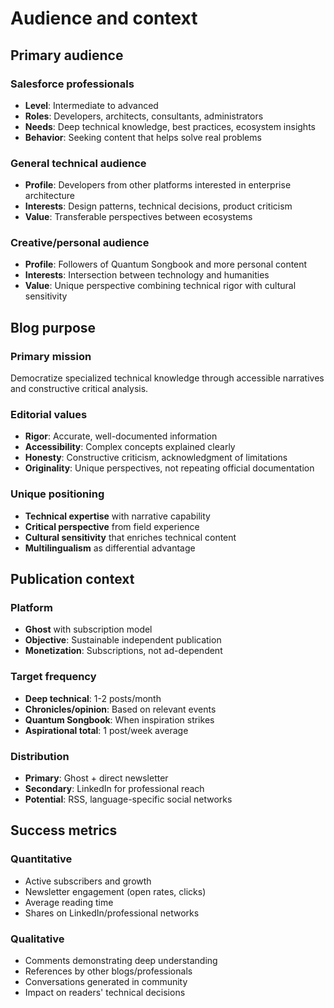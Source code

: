 # Audience and context

## Primary audience

### Salesforce professionals

- **Level**: Intermediate to advanced
- **Roles**: Developers, architects, consultants, administrators
- **Needs**: Deep technical knowledge, best practices, ecosystem insights
- **Behavior**: Seeking content that helps solve real problems

### General technical audience

- **Profile**: Developers from other platforms interested in enterprise architecture
- **Interests**: Design patterns, technical decisions, product criticism
- **Value**: Transferable perspectives between ecosystems

### Creative/personal audience

- **Profile**: Followers of Quantum Songbook and more personal content
- **Interests**: Intersection between technology and humanities
- **Value**: Unique perspective combining technical rigor with cultural sensitivity

## Blog purpose

### Primary mission

Democratize specialized technical knowledge through accessible narratives and constructive critical analysis.

### Editorial values

- **Rigor**: Accurate, well-documented information
- **Accessibility**: Complex concepts explained clearly
- **Honesty**: Constructive criticism, acknowledgment of limitations
- **Originality**: Unique perspectives, not repeating official documentation

### Unique positioning

- **Technical expertise** with narrative capability
- **Critical perspective** from field experience
- **Cultural sensitivity** that enriches technical content
- **Multilingualism** as differential advantage

## Publication context

### Platform

- **Ghost** with subscription model
- **Objective**: Sustainable independent publication
- **Monetization**: Subscriptions, not ad-dependent

### Target frequency

- **Deep technical**: 1-2 posts/month
- **Chronicles/opinion**: Based on relevant events
- **Quantum Songbook**: When inspiration strikes
- **Aspirational total**: 1 post/week average

### Distribution

- **Primary**: Ghost + direct newsletter
- **Secondary**: LinkedIn for professional reach
- **Potential**: RSS, language-specific social networks

## Success metrics

### Quantitative

- Active subscribers and growth
- Newsletter engagement (open rates, clicks)
- Average reading time
- Shares on LinkedIn/professional networks

### Qualitative

- Comments demonstrating deep understanding
- References by other blogs/professionals
- Conversations generated in community
- Impact on readers' technical decisions
